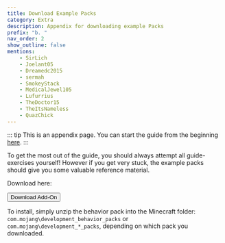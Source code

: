 ```yaml
---
title: Download Example Packs
category: Extra
description: Appendix for downloading example Packs
prefix: "b. "
nav_order: 2
show_outline: false
mentions:
    - SirLich
    - Joelant05
    - Dreamedc2015
    - sermah
    - SmokeyStack
    - MedicalJewel105
    - Lufurrius
    - TheDoctor15
    - TheItsNameless
    - QuazChick
---
```


::: tip
This is an appendix page. You can start the guide from the beginning [here](/guide/introduction).
:::

To get the most out of the guide, you should always attempt all guide-exercises yourself! However if you get very stuck, the example packs should give you some valuable reference material.

Download here:

<Button link="https://github.com/Bedrock-OSS/bedrock-examples/releases/download/download/guide.mcaddon">
    Download Add-On
</Button>

To install, simply unzip the behavior pack into the Minecraft folder: `com.mojang\development_behavior_packs` or `com.mojang\development_*_packs`, depending on which pack you downloaded.
